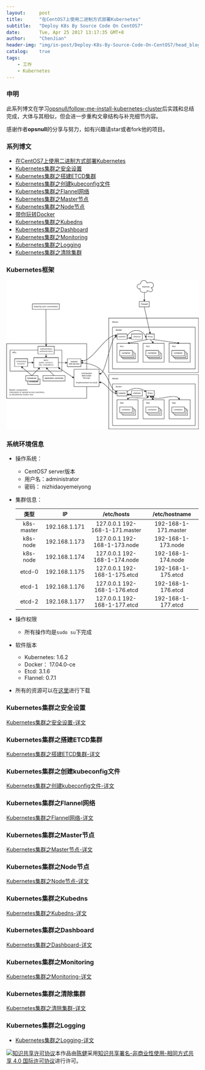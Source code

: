 ```yaml
---
layout:     post
title:      "在CentOS7上使用二进制方式部署Kubernetes"
subtitle:   "Deploy K8s By Source Code On CentOS7"
date:       Tue, Apr 25 2017 13:17:35 GMT+8
author:     "ChenJian"
header-img: "img/in-post/Deploy-K8s-By-Source-Code-On-CentOS7/head_blog.jpg"
catalog:    true
tags:
    - 工作
    - Kubernetes
---
```


### 申明

此系列博文在学习[opsnull/follow-me-install-kubernetes-cluster](https://github.com/opsnull/follow-me-install-kubernetes-cluster)后实践和总结完成，大体与其相似，但会进一步重构文章结构与补充细节内容。

感谢作者**opsnull**的分享与努力，如有兴趣请star或者fork他的项目。


### 系列博文

- [在CentOS7上使用二进制方式部署Kubernetes](https://o-my-chenjian.com/2017/04/25/Deploy-K8s-By-Source-Code-On-CentOS7/)
- [Kubernetes集群之安全设置](https://o-my-chenjian.com/2017/04/25/Security-Settings-Of-K8s/)
- [Kubernetes集群之搭建ETCD集群](https://o-my-chenjian.com/2017/04/08/Deploy-Etcd-Cluster/)
- [Kubernetes集群之创建kubeconfig文件](https://o-my-chenjian.com/2017/04/26/Create-The-File-Of-Kubeconfig-For-K8s/)
- [Kubernetes集群之Flannel网络](https://o-my-chenjian.com/2017/05/11/Deploy-Pod-Network-Of-Flannel/)
- [Kubernetes集群之Master节点](https://o-my-chenjian.com/2017/04/26/Deploy-Master-Of-K8s/)
- [Kubernetes集群之Node节点](https://o-my-chenjian.com/2017/04/26/Deploy-Node-Of-K8s/)
- [带你玩转Docker](https://o-my-chenjian.com/2016/07/04/Easy-With-Docker/)
- [Kubernetes集群之Kubedns](https://o-my-chenjian.com/2017/04/26/Deploy-Kubedns-Of-K8s/)
- [Kubernetes集群之Dashboard](https://o-my-chenjian.com/2017/04/08/Deploy-Dashboard-With-K8s/)
- [Kubernetes集群之Monitoring](https://o-my-chenjian.com/2017/04/08/Deploy-Monitoring-With-K8s/)
- [Kubernetes集群之Logging](https://o-my-chenjian.com/2017/04/08/Deploy-Logging-With-K8s/)
- [Kubernetes集群之清除集群](https://o-my-chenjian.com/2017/05/11/Clear-The-Cluster-Of-K8s/)

### Kubernetes框架

![Kubernetes框架](/img/in-post/Deploy-K8s-By-Source-Code-On-CentOS7/k8s.jpg)


### 系统环境信息

- 操作系统： 
	- CentOS7 server版本
	- 用户名：administrator
	- 密码： nizhidaoyemeiyong
- 集群信息：

	|  类型  |     IP       | /etc/hosts | /etc/hostname|
	|:-----:|:------------:|:----------:|:-----:|
	| k8s-master | 192.168.1.171|127.0.0.1   192-168-1-171.master|192-168-1-171.master|
	| k8s-node | 192.168.1.173|127.0.0.1   192-168-1-173.node|192-168-1-173.node|
	| k8s-node | 192.168.1.174|127.0.0.1   192-168-1-174.node |192-168-1-174.node|
	| etcd-0 | 192.168.1.175|127.0.0.1   192-168-1-175.etcd|192-168-1-175.etcd|
	| etcd-1 | 192.168.1.176|127.0.0.1   192-168-1-176.etcd|192-168-1-176.etcd|
	| etcd-2 | 192.168.1.177|127.0.0.1   192-168-1-177.etcd|192-168-1-177.etcd|
- 操作权限
	- 所有操作均是`sudo su`下完成
- 软件版本
	- Kubernetes: 1.6.2
	- Docker： 17.04.0-ce
	- Etcd: 3.1.6
	- Flannel: 0.7.1
- 所有的资源可以在[这里](https://pan.baidu.com/s/1pLhmqzL)进行下载

### Kubernetes集群之安全设置

[Kubernetes集群之安全设置-详文](https://o-my-chenjian.com/2017/04/25/Security-Settings-Of-K8s/)
	
### Kubernetes集群之搭建ETCD集群

[Kubernetes集群之搭建ETCD集群-详文](https://o-my-chenjian.com/2017/04/08/Deploy-Etcd-Cluster/)

### Kubernetes集群之创建kubeconfig文件

[Kubernetes集群之创建kubeconfig文件-详文](https://o-my-chenjian.com/2017/04/26/Create-The-File-Of-Kubeconfig-For-K8s/)

### Kubernetes集群之Flannel网络

[Kubernetes集群之Flannel网络-详文](https://o-my-chenjian.com/2017/05/11/Deploy-Pod-Network-Of-Flannel/)

### Kubernetes集群之Master节点

[Kubernetes集群之Master节点-详文](https://o-my-chenjian.com/2017/04/26/Deploy-Master-Of-K8s/)


### Kubernetes集群之Node节点

[Kubernetes集群之Node节点-详文](https://o-my-chenjian.com/2017/04/26/Deploy-Node-Of-K8s/)

### Kubernetes集群之Kubedns

[Kubernetes集群之Kubedns-详文](https://o-my-chenjian.com/2017/04/26/Deploy-Kubedns-Of-K8s/)

### Kubernetes集群之Dashboard

[Kubernetes集群之Dashboard-详文](https://o-my-chenjian.com/2017/04/08/Deploy-Dashboard-With-K8s/)


### Kubernetes集群之Monitoring

[Kubernetes集群之Monitoring-详文](https://o-my-chenjian.com/2017/04/08/Deploy-Monitoring-With-K8s/)

### Kubernetes集群之清除集群

[Kubernetes集群之清除集群-详文](https://o-my-chenjian.com/2017/05/11/Clear-The-Cluster-Of-K8s/)

### Kubernetes集群之Logging

- [Kubernetes集群之Logging-详文](https://o-my-chenjian.com/2017/04/08/Deploy-Logging-With-K8s/)


<a rel="license" href="http://creativecommons.org/licenses/by-nc-sa/4.0/"><img alt="知识共享许可协议" style="border-width:0" src="https://i.creativecommons.org/l/by-nc-sa/4.0/88x31.png" /></a>本作品由<a xmlns:cc="http://creativecommons.org/ns#" href="https://o-my-chenjian.com/2017/04/25/Deploy-K8s-By-Source-Code-On-CentOS7/" property="cc:attributionName" rel="cc:attributionURL">陈健</a>采用<a rel="license" href="http://creativecommons.org/licenses/by-nc-sa/4.0/">知识共享署名-非商业性使用-相同方式共享 4.0 国际许可协议</a>进行许可。





